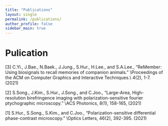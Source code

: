 ```yaml
---
title: "Publications"
layout: single
permalink: /publications/
author_profile: false
sidebar_main: true
---
```


# Pulication

[3] C.Yi., J.Bae., N.Baek., J.Jung., S.Hur., H.Lee., and S.A.Lee., “ReMember: Using biosignals to recall memories of companion animals.” \Proceedings of the ACM on Computer Graphics and Interactive Techniques.\ 4(2), 1-7. (2021)

[2] S.Song., J.Kim., S.Hur., J.Song., and C.Joo., “Large-Area, High-resolution birefringence imaging with polarization-sensitive fourier ptychographic microscopy.” \ACS Photonics\, 8(1), 158-165, (2021)

[1] S.Hur., S.Song., S.Kim., and C.Joo., “Polarization-sensitive differential phase-contrast microscopy.” \Optics Letters\, 46(2), 392-395. (2021)
